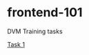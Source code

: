 # frontend-101

DVM Training tasks

[Task 1](https://atharvagarwal20.github.io/frontend-101/A/A1/index.html)
